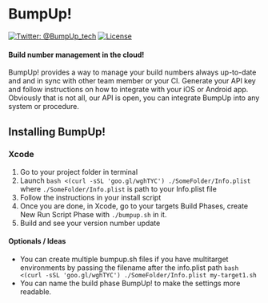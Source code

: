 BumpUp!
============

[![Twitter: @BumpUp_tech](https://img.shields.io/badge/contact-@BumpUp_tech-blue.svg?style=flat)](https://twitter.com/BumpUp_tech)
[![License](https://img.shields.io/badge/license-MIT-green.svg?style=flat)](https://github.com/fastlane/fastlane/blob/master/LICENSE)
#### Build number management in the cloud!
BumpUp! provides a way to manage your build numbers always up-to-date and and in sync with other team member or your CI. Generate your API key and follow instructions on how to integrate with your iOS or Android app. Obviously that is not all, our API is open, you can integrate BumpUp into any system or procedure.

## Installing BumpUp!

### Xcode
1) Go to your project folder in terminal
2) Launch `bash <(curl -sSL 'goo.gl/wghTYC') ./SomeFolder/Info.plist` where `./SomeFolder/Info.plist` is path to your Info.plist file
3) Follow the instructions in your install script
4) Once you are done, in Xcode, go to your targets Build Phases, create New Run Script Phase with `./bumpup.sh` in it.
5) Build and see your version number update

#### Optionals / Ideas
* You can create multiple bumpup.sh files if you have multitarget environments by passing the filename after the info.plist path `bash <(curl -sSL 'goo.gl/wghTYC') ./SomeFolder/Info.plist my-target1.sh`
* You can name the build phase BumpUp! to make the settings more readable.


